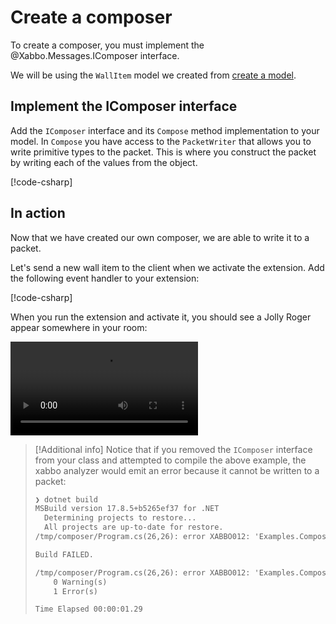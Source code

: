 # Create a composer

To create a composer, you must implement the @Xabbo.Messages.IComposer interface.

We will be using the `WallItem` model we created from [create a model](create-a-model.md).

## Implement the IComposer interface

Add the `IComposer` interface and its `Compose` method implementation to your model.
In `Compose` you have access to the `PacketWriter` that allows you to write primitive types to the
packet. This is where you construct the packet by writing each of the values from the object.

[!code-csharp[](~/src/examples/composer/WallItem.cs?range=6-7,17-31)]

## In action

Now that we have created our own composer, we are able to write it to a packet.

Let's send a new wall item to the client when we activate the extension. Add the following event
handler to your extension:

[!code-csharp[](~/src/examples/composer/Program.cs?name=snippet)]

When you run the extension and activate it, you should see a Jolly Roger appear somewhere in your
room:

![Injecting a wall item into a room](~/videos/compose-wall-item.mp4)

> [!Additional info]
> Notice that if you removed the `IComposer` interface from your class and attempted to compile the
> above example, the xabbo analyzer would emit an error because it cannot be written to a packet:
>
> ```txt
> ❯ dotnet build
> MSBuild version 17.8.5+b5265ef37 for .NET
>   Determining projects to restore...
>   All projects are up-to-date for restore.
> /tmp/composer/Program.cs(26,26): error XABBO012: 'Examples.Composer.WallItem' is not a packet primitive or IComposer implementation [/tmp/composer/Examples.Composer.csproj]
>
> Build FAILED.
>
> /tmp/composer/Program.cs(26,26): error XABBO012: 'Examples.Composer.WallItem' is not a packet primitive or IComposer implementation [/tmp/composer/Examples.Composer.csproj]
>     0 Warning(s)
>     1 Error(s)
>
> Time Elapsed 00:00:01.29
> ```